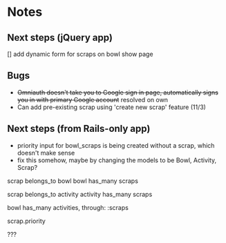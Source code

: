 # Notes

## Next steps (jQuery app)
[] add dynamic form for scraps on bowl show page

## Bugs

- ~~Omniauth doesn't take you to Google sign in page, automatically signs you in with primary Google account~~ resolved on own
- Can add pre-existing scrap using 'create new scrap' feature (11/3)

## Next steps (from Rails-only app)

* priority input for bowl_scraps is being created without a scrap, which doesn't make sense
* fix this somehow, maybe by changing the models to be Bowl, Activity, Scrap?

scrap belongs_to bowl
bowl has_many scraps

scrap belongs_to activity
activity has_many scraps

bowl has_many activities, through: :scraps

scrap.priority

???
